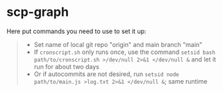 # scp-graph
Here put commands you need to use to set it up:
> - Set name of local git repo "origin" and main branch "main"
> - If `cronscript.sh` only runs once, use the command `setsid bash path/to/cronscript.sh >/dev/null 2>&1 </dev/null &` and let it run for about two days
> - Or if autocommits are not desired, run `setsid node path/to/main.js >log.txt 2>&1 </dev/null &`; same runtime